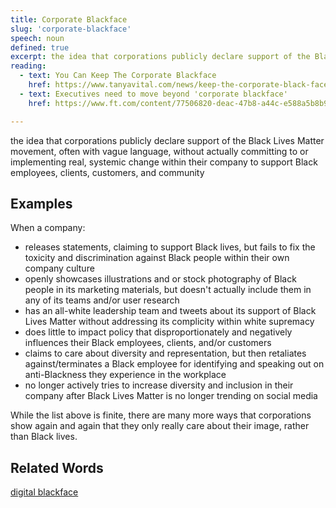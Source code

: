 ```yaml
---
title: Corporate Blackface
slug: 'corporate-blackface'
speech: noun
defined: true
excerpt: the idea that corporations publicly declare support of the Black Lives Matter movement, often with vague language, without actually committing to or implementing real, systemic change within their company to support Black employees, clients, customers, and community
reading:
  - text: You Can Keep The Corporate Blackface
    href: https://www.tanyavital.com/news/keep-the-corporate-black-face
  - text: Executives need to move beyond 'corporate blackface'
    href: https://www.ft.com/content/77506820-deac-47b8-a44c-e588a5b8b92d

---
```


the idea that corporations publicly declare support of the Black Lives Matter movement, often with vague language, without actually committing to or implementing real, systemic change within their company to support Black employees, clients, customers, and community

## Examples

When a company:

- releases statements, claiming to support Black lives, but fails to fix the toxicity and discrimination against Black people within their own company culture
- openly showcases illustrations and or stock photography of Black people in its marketing materials, but doesn't actually include them in any of its teams and/or user research
- has an all-white leadership team and tweets about its support of Black Lives Matter without addressing its complicity within white supremacy
- does little to impact policy that disproportionately and negatively influences their Black employees, clients, and/or customers
- claims to care about diversity and representation, but then retaliates against/terminates a Black employee for identifying and speaking out on anti-Blackness they experience in the workplace
- no longer actively tries to increase diversity and inclusion in their company after Black Lives Matter is no longer trending on social media

While the list above is finite, there are many more ways that corporations show again and again that they only really care about their image, rather than Black lives.

## Related Words

[digital blackface](/definitions/digital-blackface)
